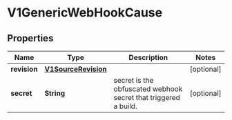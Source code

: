 
# V1GenericWebHookCause

## Properties
Name | Type | Description | Notes
------------ | ------------- | ------------- | -------------
**revision** | [**V1SourceRevision**](V1SourceRevision.md) |  |  [optional]
**secret** | **String** | secret is the obfuscated webhook secret that triggered a build. |  [optional]



